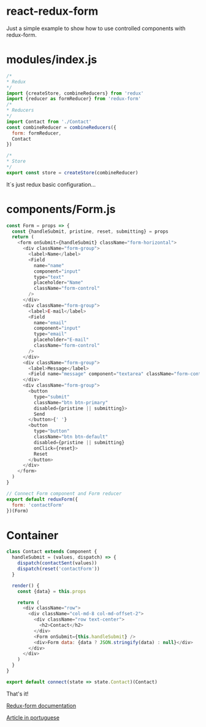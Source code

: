 # react-redux-form

Just a simple example to show how to use controlled components with redux-form.

# modules/index.js
```javascript
/*
* Redux
*/
import {createStore, combineReducers} from 'redux'
import {reducer as formReducer} from 'redux-form'
/*
* Reducers
*/
import Contact from './Contact'
const combineReducer = combineReducers({
  form: formReducer,
  Contact
})

/*
* Store
*/
export const store = createStore(combineReducer)
```
It´s just redux basic configuration...

# components/Form.js

```javascript
const Form = props => {
  const {handleSubmit, pristine, reset, submitting} = props
  return (
    <form onSubmit={handleSubmit} className="form-horizontal">
      <div className="form-group">
        <label>Name</label>
        <Field
          name="name"
          component="input"
          type="text"
          placeholder="Name"
          className="form-control"
        />
      </div>
      <div className="form-group">
        <label>E-mail</label>
        <Field
          name="email"
          component="input"
          type="email"
          placeholder="E-mail"
          className="form-control"
        />
      </div>
      <div className="form-group">
        <label>Message</label>
        <Field name="message" component="textarea" className="form-control" />
      </div>
      <div className="form-group">
        <button
          type="submit"
          className="btn btn-primary"
          disabled={pristine || submitting}>
          Send
        </button>{' '}
        <button
          type="button"
          className="btn btn-default"
          disabled={pristine || submitting}
          onClick={reset}>
          Reset
        </button>
      </div>
    </form>
  )
}

// Connect Form component and Form reducer
export default reduxForm({
  form: 'contactForm'
})(Form)
```

# Container
```javascript
class Contact extends Component {
  handleSubmit = (values, dispatch) => {
    dispatch(contactSent(values))
    dispatch(reset('contactForm'))
  }

  render() {
    const {data} = this.props

    return (
      <div className="row">
        <div className="col-md-8 col-md-offset-2">
          <div className="row text-center">
            <h2>Contact</h2>
          </div>
          <Form onSubmit={this.handleSubmit} />
          <div>Form data: {data ? JSON.stringify(data) : null}</div>
        </div>
      </div>
    )
  }
}

export default connect(state => state.Contact)(Contact)
```

That's it!

[Redux-form documentation](http://redux-form.com/)

[Article in portuguese](https://medium.com/@arojunior/componentes-controlados-com-react-e-redux-form-e58df1581b62)
